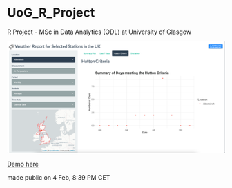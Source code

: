 # UoG_R_Project
 R Project - MSc in Data Analytics (ODL) at University of Glasgow

![](screenshot.png)

[Demo here](https://carlosyanezs.shinyapps.io/Weather_App_UoG/)

made public on 4 Feb, 8:39 PM CET
